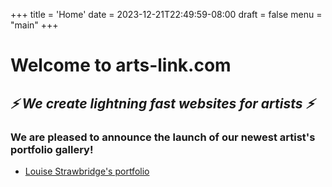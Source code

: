 +++
title = 'Home'
date = 2023-12-21T22:49:59-08:00
draft = false
menu = "main"
+++

# Welcome to arts-link.com  

## _⚡ We create lightning fast websites for artists ⚡_

### We are pleased to announce the launch of our newest artist's portfolio gallery!

- [Louise Strawbridge's portfolio](https://www.louisestrawbridge.com)